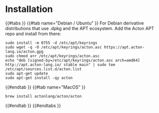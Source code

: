 # Installation

{{#tabs }}
{{#tab name="Debian / Ubuntu" }}
For Debian derivative distributions that use .dpkg and the APT ecosystem. Add the Acton APT repo and install from there:
```console
sudo install -m 0755 -d /etc/apt/keyrings
sudo wget -q -O /etc/apt/keyrings/acton.asc https://apt.acton-lang.io/acton.gpg
sudo chmod a+r /etc/apt/keyrings/acton.asc
echo "deb [signed-by=/etc/apt/keyrings/acton.asc arch=amd64] http://apt.acton-lang.io/ stable main" | sudo tee /etc/apt/sources.list.d/acton.list
sudo apt-get update
sudo apt-get install -qy acton
```
{{#endtab }}
{{#tab name="MacOS" }}
```console
brew install actonlang/acton/acton
```
{{#endtab }}
{{#endtabs }}
